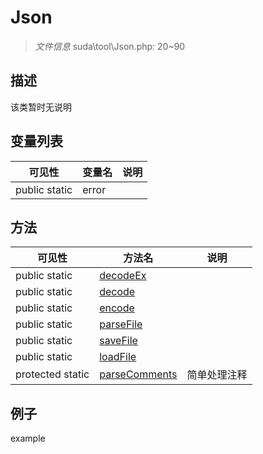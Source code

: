 #  Json 

> *文件信息* suda\tool\Json.php: 20~90



## 描述

该类暂时无说明





## 变量列表
| 可见性 |  变量名   | 说明 |
|--------|----|------|
| public static  | error | | 



## 方法


| 可见性 | 方法名 | 说明 |
|--------|-------|------|
| public static|[decodeEx](Json/decodeEx.md) |  |
| public static|[decode](Json/decode.md) |  |
| public static|[encode](Json/encode.md) |  |
| public static|[parseFile](Json/parseFile.md) |  |
| public static|[saveFile](Json/saveFile.md) |  |
| public static|[loadFile](Json/loadFile.md) |  |
| protected static|[parseComments](Json/parseComments.md) | 简单处理注释 |



## 例子

example
